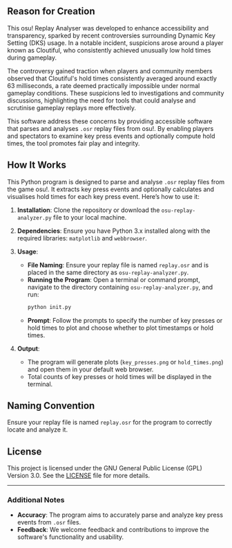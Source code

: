 ## Reason for Creation
This osu! Replay Analyser was developed to enhance accessibility and transparency, sparked by recent controversies surrounding Dynamic Key Setting (DKS) usage. In a notable incident, suspicions arose around a player known as Cloutiful, who consistently achieved unusually low hold times during gameplay.  

The controversy gained traction when players and community members observed that Cloutiful's hold times consistently averaged around exactly 63 milliseconds, a rate deemed practically impossible under normal gameplay conditions. These suspicions led to investigations and community discussions, highlighting the need for tools that could analyse and scrutinise gameplay replays more effectively.

This software address these concerns by providing accessible software that parses and analyses `.osr` replay files from osu!. By enabling players and spectators to examine key press events and optionally compute hold times, the tool promotes fair play and integrity.

## How It Works
This Python program is designed to parse and analyse `.osr` replay files from the game osu!. It extracts key press events and optionally calculates and visualises hold times for each key press event. Here’s how to use it:

1. **Installation**: Clone the repository or download the `osu-replay-analyzer.py` file to your local machine.

2. **Dependencies**: Ensure you have Python 3.x installed along with the required libraries: `matplotlib` and `webbrowser`.

3. **Usage**:
   - **File Naming**: Ensure your replay file is named `replay.osr` and is placed in the same directory as `osu-replay-analyzer.py`.
   - **Running the Program**: Open a terminal or command prompt, navigate to the directory containing `osu-replay-analyzer.py`, and run:
     ```bash
     python init.py
     ```
   - **Prompt**: Follow the prompts to specify the number of key presses or hold times to plot and choose whether to plot timestamps or hold times.

4. **Output**:
   - The program will generate plots (`key_presses.png` or `hold_times.png`) and open them in your default web browser.
   - Total counts of key presses or hold times will be displayed in the terminal.

## Naming Convention
Ensure your replay file is named `replay.osr` for the program to correctly locate and analyze it.

## License
This project is licensed under the GNU General Public License (GPL) Version 3.0. See the [LICENSE](LICENSE) file for more details.

---

### Additional Notes
- **Accuracy**: The program aims to accurately parse and analyze key press events from `.osr` files.
- **Feedback**: We welcome feedback and contributions to improve the software's functionality and usability.
